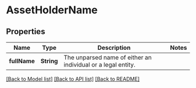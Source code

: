 # AssetHolderName

## Properties
Name | Type | Description | Notes
------------ | ------------- | ------------- | -------------
**fullName** | **String** | The unparsed name of either an individual or a legal entity. | 

[[Back to Model list]](../README.md#documentation-for-models) [[Back to API list]](../README.md#documentation-for-api-endpoints) [[Back to README]](../README.md)


